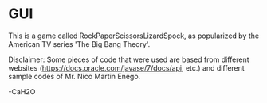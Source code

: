 # GUI

This is a game called RockPaperScissorsLizardSpock, as popularized by the American TV series 'The Big Bang Theory'.

Disclaimer:
    Some pieces of code that were used are based from different websites (https://docs.oracle.com/javase/7/docs/api, etc.) and different sample codes of Mr. Nico Martin Enego.

-CaH2O
